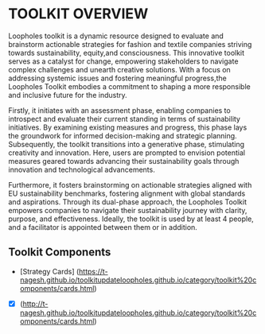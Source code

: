 # TOOLKIT OVERVIEW

Loopholes toolkit is a dynamic resource designed to evaluate and brainstorm actionable strategies for fashion and textile companies striving towards sustainability, equity,and consciousness. This innovative toolkit serves as a catalyst for change, empowering stakeholders to navigate complex challenges and unearth creative solutions. With a focus on addressing systemic issues and fostering meaningful progress,the Loopholes Toolkit embodies a commitment to shaping a more responsible and inclusive future for the industry.

Firstly, it initiates with an assessment phase, enabling companies to introspect and evaluate their current standing in terms of sustainability initiatives. By examining existing measures and progress, this phase lays the groundwork for informed decision-making and strategic planning. Subsequently, the toolkit transitions into a generative phase, stimulating creativity and innovation. Here, users are prompted to envision potential measures geared towards advancing their sustainability goals through innovation and technological advancements.

Furthermore, it fosters brainstorming on actionable strategies aligned with EU sustainability benchmarks, fostering alignment with global standards and aspirations. Through its dual-phase approach, the Loopholes Toolkit empowers companies to navigate their sustainability journey with clarity, purpose, and effectiveness. Ideally, the toolkit is used by at least 4 people, and a facilitator is appointed between them or in addition.

## Toolkit Components

- [Strategy Cards] (https://t-nagesh.github.io/toolkitupdateloopholes.github.io/category/toolkit%20components/cards.html)
- [x] (http://t-nagesh.github.io/toolkitupdateloopholes.github.io/category/toolkit%20components/cards.html)
